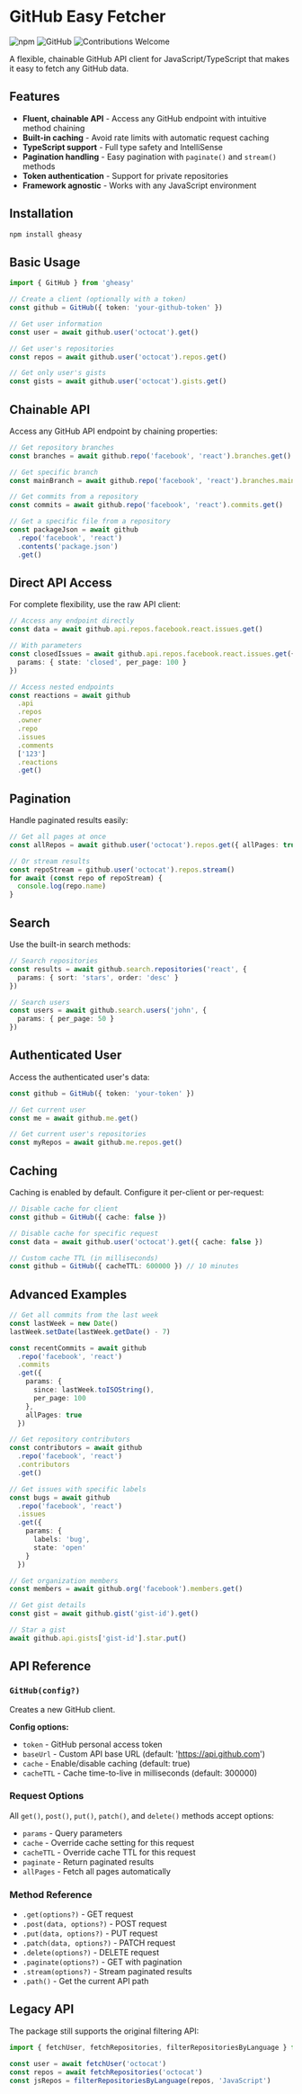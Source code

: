# GitHub Easy Fetcher

![npm](https://img.shields.io/npm/v/gheasy)
![GitHub](https://img.shields.io/github/license/remcostoeten/github-easy-fetcher)
![Contributions Welcome](https://img.shields.io/badge/contributions-welcome-brightgreen.svg)

A flexible, chainable GitHub API client for JavaScript/TypeScript that makes it easy to fetch any GitHub data.

## Features

- **Fluent, chainable API** - Access any GitHub endpoint with intuitive method chaining
- **Built-in caching** - Avoid rate limits with automatic request caching
- **TypeScript support** - Full type safety and IntelliSense
- **Pagination handling** - Easy pagination with `paginate()` and `stream()` methods
- **Token authentication** - Support for private repositories
- **Framework agnostic** - Works with any JavaScript environment

## Installation

```bash
npm install gheasy
```

## Basic Usage

```typescript
import { GitHub } from 'gheasy'

// Create a client (optionally with a token)
const github = GitHub({ token: 'your-github-token' })

// Get user information
const user = await github.user('octocat').get()

// Get user's repositories
const repos = await github.user('octocat').repos.get()

// Get only user's gists
const gists = await github.user('octocat').gists.get()
```

## Chainable API

Access any GitHub API endpoint by chaining properties:

```typescript
// Get repository branches
const branches = await github.repo('facebook', 'react').branches.get()

// Get specific branch
const mainBranch = await github.repo('facebook', 'react').branches.main.get()

// Get commits from a repository
const commits = await github.repo('facebook', 'react').commits.get()

// Get a specific file from a repository
const packageJson = await github
  .repo('facebook', 'react')
  .contents('package.json')
  .get()
```

## Direct API Access

For complete flexibility, use the raw API client:

```typescript
// Access any endpoint directly
const data = await github.api.repos.facebook.react.issues.get()

// With parameters
const closedIssues = await github.api.repos.facebook.react.issues.get({
  params: { state: 'closed', per_page: 100 }
})

// Access nested endpoints
const reactions = await github
  .api
  .repos
  .owner
  .repo
  .issues
  .comments
  ['123']
  .reactions
  .get()
```

## Pagination

Handle paginated results easily:

```typescript
// Get all pages at once
const allRepos = await github.user('octocat').repos.get({ allPages: true })

// Or stream results
const repoStream = github.user('octocat').repos.stream()
for await (const repo of repoStream) {
  console.log(repo.name)
}
```

## Search

Use the built-in search methods:

```typescript
// Search repositories
const results = await github.search.repositories('react', {
  params: { sort: 'stars', order: 'desc' }
})

// Search users
const users = await github.search.users('john', {
  params: { per_page: 50 }
})
```

## Authenticated User

Access the authenticated user's data:

```typescript
const github = GitHub({ token: 'your-token' })

// Get current user
const me = await github.me.get()

// Get current user's repositories
const myRepos = await github.me.repos.get()
```

## Caching

Caching is enabled by default. Configure it per-client or per-request:

```typescript
// Disable cache for client
const github = GitHub({ cache: false })

// Disable cache for specific request
const data = await github.user('octocat').get({ cache: false })

// Custom cache TTL (in milliseconds)
const github = GitHub({ cacheTTL: 600000 }) // 10 minutes
```

## Advanced Examples

```typescript
// Get all commits from the last week
const lastWeek = new Date()
lastWeek.setDate(lastWeek.getDate() - 7)

const recentCommits = await github
  .repo('facebook', 'react')
  .commits
  .get({
    params: {
      since: lastWeek.toISOString(),
      per_page: 100
    },
    allPages: true
  })

// Get repository contributors
const contributors = await github
  .repo('facebook', 'react')
  .contributors
  .get()

// Get issues with specific labels
const bugs = await github
  .repo('facebook', 'react')
  .issues
  .get({
    params: {
      labels: 'bug',
      state: 'open'
    }
  })

// Get organization members
const members = await github.org('facebook').members.get()

// Get gist details
const gist = await github.gist('gist-id').get()

// Star a gist
await github.api.gists['gist-id'].star.put()
```

## API Reference

### `GitHub(config?)`

Creates a new GitHub client.

**Config options:**
- `token` - GitHub personal access token
- `baseUrl` - Custom API base URL (default: 'https://api.github.com')
- `cache` - Enable/disable caching (default: true)
- `cacheTTL` - Cache time-to-live in milliseconds (default: 300000)

### Request Options

All `get()`, `post()`, `put()`, `patch()`, and `delete()` methods accept options:

- `params` - Query parameters
- `cache` - Override cache setting for this request
- `cacheTTL` - Override cache TTL for this request
- `paginate` - Return paginated results
- `allPages` - Fetch all pages automatically

### Method Reference

- `.get(options?)` - GET request
- `.post(data, options?)` - POST request
- `.put(data, options?)` - PUT request
- `.patch(data, options?)` - PATCH request
- `.delete(options?)` - DELETE request
- `.paginate(options?)` - GET with pagination
- `.stream(options?)` - Stream paginated results
- `.path()` - Get the current API path

## Legacy API

The package still supports the original filtering API:

```typescript
import { fetchUser, fetchRepositories, filterRepositoriesByLanguage } from 'gheasy'

const user = await fetchUser('octocat')
const repos = await fetchRepositories('octocat')
const jsRepos = filterRepositoriesByLanguage(repos, 'JavaScript')
```
